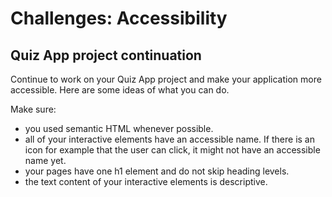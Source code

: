 # Challenges: Accessibility

## Quiz App project continuation

Continue to work on your Quiz App project and make your application more accessible. Here are some
ideas of what you can do.

Make sure:

- you used semantic HTML whenever possible.
- all of your interactive elements have an accessible name. If there is an icon for example that the
  user can click, it might not have an accessible name yet.
- your pages have one h1 element and do not skip heading levels.
- the text content of your interactive elements is descriptive.
